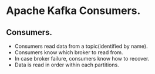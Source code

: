 # Apache Kafka Consumers.





## Consumers.
* Consumers read data from a topic(identified by name).
* Consumers know which broker to read from.
* In case broker failure, consumers know how to recover.
* Data is read in order within each partitions.
